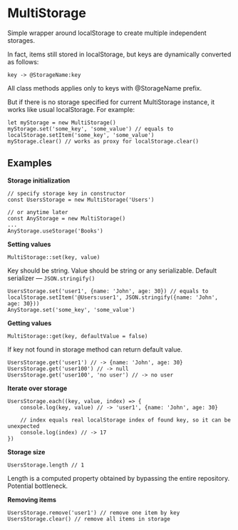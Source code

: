 # MultiStorage

Simple wrapper around localStorage to create multiple independent storages.

In fact, items still stored in localStorage, but keys are dynamically converted as follows:

    key -> @StorageName:key

All class methods applies only to keys with @StorageName prefix.

But if there is no storage specified for current MultiStorage instance, it works like usual localStorage. For example:

    let myStorage = new MultiStorage()
    myStorage.set('some_key', 'some_value') // equals to localStorage.setItem('some_key', 'some_value')
    myStorage.clear() // works as proxy for localStorage.clear()

## Examples

**Storage initialization**

    // specify storage key in constructor
    const UsersStorage = new MultiStorage('Users')
    
    // or anytime later
    const AnyStorage = new MultiStorage()
    ...
    AnyStorage.useStorage('Books')

**Setting values**

    MultiStorage::set(key, value)

Key should be string. Value should be string or any serializable. Default serializer — `JSON.stringify()`

    UsersStorage.set('user1', {name: 'John', age: 30}) // equals to localStorage.setItem('@Users:user1', JSON.stringify({name: 'John', age: 30}))
    AnyStorage.set('some_key', 'some_value')

**Getting values**

    MultiStorage::get(key, defaultValue = false)

If key not found in storage method can return default value.

    UsersStorage.get('user1') // -> {name: 'John', age: 30}
    UsersStorage.get('user100') // -> null
    UsersStorage.get('user100', 'no user') // -> no user

**Iterate over storage**

    UsersStorage.each((key, value, index) => {
        console.log(key, value) // -> 'user1', {name: 'John', age: 30}
        
        // index equals real localStorage index of found key, so it can be unexpected
        console.log(index) // -> 17
    })

**Storage size**

    UsersStorage.length // 1

Length is a computed property obtained by bypassing the entire repository. Potential bottleneck.

**Removing items**

    UsersStorage.remove('user1') // remove one item by key
    UsersStorage.clear() // remove all items in storage